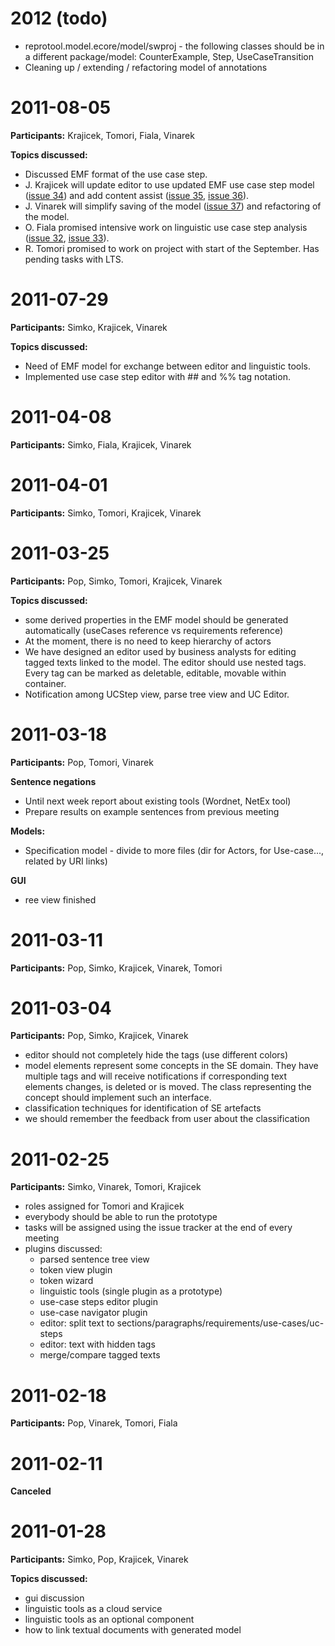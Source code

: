 # 2012 (todo) #
  * reprotool.model.ecore/model/swproj - the following classes should be in a different package/model: CounterExample, Step, UseCaseTransition
  * Cleaning up / extending / refactoring model of annotations

# 2011-08-05 #
**Participants:** Krajicek, Tomori, Fiala, Vinarek

**Topics discussed:**
  * Discussed EMF format of the use case step.
  * J. Krajicek will update editor to use updated EMF use case step model ([issue 34](https://code.google.com/p/reprotool/issues/detail?id=34)) and add content assist ([issue 35](https://code.google.com/p/reprotool/issues/detail?id=35), [issue 36](https://code.google.com/p/reprotool/issues/detail?id=36)).
  * J. Vinarek will simplify saving of the model ([issue 37](https://code.google.com/p/reprotool/issues/detail?id=37)) and refactoring of the model.
  * O. Fiala promised intensive work on linguistic use case step analysis ([issue 32](https://code.google.com/p/reprotool/issues/detail?id=32), [issue 33](https://code.google.com/p/reprotool/issues/detail?id=33)).
  * R. Tomori promised to work on project with start of the September. Has pending tasks with LTS.

# 2011-07-29 #
**Participants:** Simko, Krajicek, Vinarek

**Topics discussed:**
  * Need of EMF model for exchange between editor and linguistic tools.
  * Implemented use case step editor with ## and %% tag notation.

# 2011-04-08 #
**Participants:** Simko, Fiala, Krajicek, Vinarek

# 2011-04-01 #
**Participants:** Simko, Tomori, Krajicek, Vinarek

# 2011-03-25 #
**Participants:** Pop, Simko, Tomori, Krajicek, Vinarek

**Topics discussed:**
  * some derived properties in the EMF model should be generated automatically (useCases reference vs requirements reference)
  * At the moment, there is no need to keep hierarchy of actors
  * We have designed an editor used by business analysts for editing tagged texts linked to the model. The editor should use nested tags. Every tag can be marked as deletable, editable, movable within container.
  * Notification among UCStep view, parse tree view and UC Editor.

# 2011-03-18 #
**Participants:** Pop, Tomori, Vinarek

**Sentence negations**
  * Until next week report about existing tools (Wordnet, NetEx tool)
  * Prepare results on example sentences from previous meeting

**Models:**
  * Specification model - divide to more files (dir for Actors, for Use-case...,   related by URI links)

**GUI**
  * ree view finished

# 2011-03-11 #
**Participants:** Pop, Simko, Krajicek, Vinarek, Tomori

# 2011-03-04 #
**Participants:** Pop, Simko, Krajicek, Vinarek
  * editor should not completely hide the tags (use different colors)
  * model elements represent some concepts in the SE domain. They have multiple tags and will receive notifications if corresponding text elements changes, is deleted or is moved. The class representing the concept should implement such an interface.
  * classification techniques for identification of SE artefacts
  * we should remember the feedback from user about the classification

# 2011-02-25 #
**Participants:** Simko, Vinarek, Tomori, Krajicek
  * roles assigned for Tomori and Krajicek
  * everybody should be able to run the prototype
  * tasks will be assigned using the issue tracker at the end of every meeting
  * plugins discussed:
    * parsed sentence tree view
    * token view plugin
    * token wizard
    * linguistic tools (single plugin as a prototype)
    * use-case steps editor plugin
    * use-case navigator plugin
    * editor: split text to sections/paragraphs/requirements/use-cases/uc-steps
    * editor: text with hidden tags
    * merge/compare tagged texts

# 2011-02-18 #
**Participants:** Pop, Vinarek, Tomori, Fiala

# 2011-02-11 #
**Canceled**

# 2011-01-28 #
**Participants:** Simko, Pop, Krajicek, Vinarek

**Topics discussed:**
  * gui discussion
  * linguistic tools as a cloud service
  * linguistic tools as an optional component
  * how to link textual documents with generated model